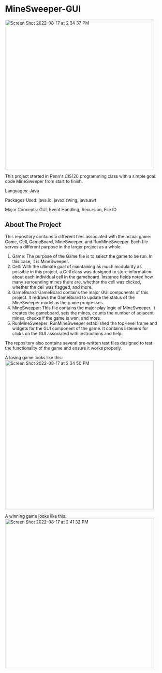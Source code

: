 # MineSweeper-GUI

<img width="493" alt="Screen Shot 2022-08-17 at 2 34 37 PM" src="https://user-images.githubusercontent.com/86317681/185217923-e5fc63ab-87f6-465e-9e00-4b769c87702a.png">

This project started in Penn's CIS120 programming class with a simple goal: code MineSweeper from start to finish. 

Languages: Java

Packages Used: java.io, javax.swing, java.awt


Major Concepts: GUI, Event Handling, Recursion, File IO

## About The Project

This repository contains 5 different files associated with the actual game: Game, Cell, GameBoard, MineSweeper, and RunMineSweeper. Each file serves a different purpose in the larger project as a whole. 

1. Game: The purpose of the Game file is to select the game to be run. In this case, it is MineSweeper.
2. Cell: With the ultimate goal of maintaining as much modularity as possible in this project, a Cell class was designed to store information about each individual cell in the gameboard. Instance fields noted how many surrounding mines there are, whether the cell was clicked, whether the cell was flagged, and more.
3. GameBoard: GameBoard contains the major GUI components of this project. It redraws the GameBoard to update the status of the MineSweeper model as the game progresses.
4. MineSweeper: This file contains the major play logic of MineSweeper. It creates the gameboard, sets the mines, counts the number of adjacent mines, checks if the game is won, and more.
5. RunMineSweeper: RunMineSweeper established the top-level frame and widgets for the GUI component of the game. It contains listeners for clicks on the GUI associated with instructions and help.

The repository also contains several pre-written test files designed to test the functionality of the game and ensure it works properly. 

A losing game looks like this: <img width="492" alt="Screen Shot 2022-08-17 at 2 34 50 PM" src="https://user-images.githubusercontent.com/86317681/185218085-b14f757c-8fc9-478f-85dc-37d67c569d37.png">


A winning game looks like this: <img width="493" alt="Screen Shot 2022-08-17 at 2 41 32 PM" src="https://user-images.githubusercontent.com/86317681/185218137-d4676dc9-0403-4060-ae6e-56de1aa366d5.png">

